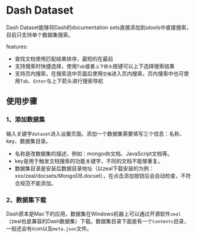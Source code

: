 # Dash Dataset

Dash Dataset能够将Dash的documentation sets直接添加到utools中直接搜索，目前只支持单个数据集搜索。

features:
- 查找文档使用匹配结果排序，最短的在最前
- 支持搜索时快捷选择，使用`Tab`或者`上下箭头`按键可以上下选择搜索结果
- 支持页内搜索，在搜索选中页面后使用`空格`进入页内搜索，页内搜索中也可使用`Tab`、`Enter`与上下箭头进行搜索导航

## 使用步骤

### 1、添加数据集

输入关键字`dataset`进入设置页面。添加一个数据集需要填写三个信息：名称、key、数据集目录。
- 名称是改数据集的描述，例如：mongodb文档、JavaScript文档等。
- key是用于触发文档搜索的功能关键字，不同的文档不能够重复。
- 数据集目录是安装后数据目录地址（以zeal下载安装的为例：xxx/zeal/docsets/MongoDB.docset），在点击添加按钮后会自动检查，不符合规范不能添加。

### 2、数据集下载

Dash原本是Mac下的应用，数据集在Windows机器上可以通过开源软件`zeal`（zeal也是兼容的Dash数据集）下载。数据集目录下面是有一个`Contents`目录，一般还会有icon以及`meta.json`文件。

